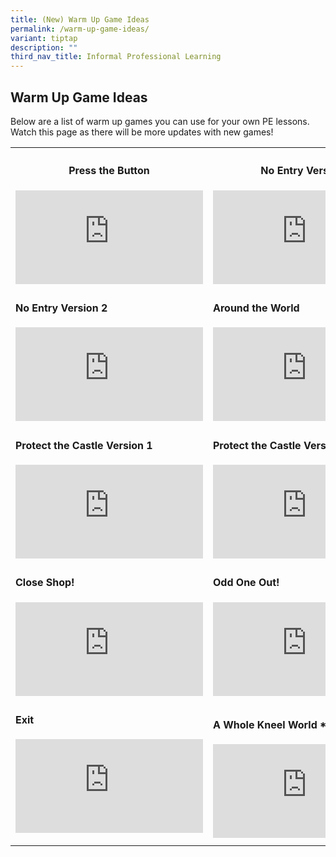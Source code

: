 ```yaml
---
title: (New) Warm Up Game Ideas
permalink: /warm-up-game-ideas/
variant: tiptap
description: ""
third_nav_title: Informal Professional Learning
---
```

<h2><strong>Warm Up Game Ideas</strong></h2>
<p>Below are a list of warm up games you can use for your own PE lessons.
Watch this page as there will be more updates with new games!</p>
<p></p>
<table style="minWidth: 50px">
<colgroup>
<col>
<col>
</colgroup>
<tbody>
<tr>
<th rowspan="1" colspan="1">
<h4><strong>Press the Button</strong></h4>
<div class="iframe-wrapper">
<iframe allowfullscreen="true" frameborder="0" src="https://www.youtube.com/embed/YU_-QIFCIB4?si=P-3ENJrGpUsRtH5a"></iframe>
</div>
</th>
<th rowspan="1" colspan="1">
<h4><strong>No Entry Version 1</strong></h4>
<div class="iframe-wrapper">
<iframe allowfullscreen="true" frameborder="0" src="https://www.youtube.com/embed/zdb2FF2OpCg?si=YulXyQCF48fD9doE"></iframe>
</div>
</th>
</tr>
<tr>
<td rowspan="1" colspan="1">
<h4><strong>No Entry Version 2</strong></h4>
<div class="iframe-wrapper">
<iframe allowfullscreen="true" frameborder="0" src="https://www.youtube.com/embed/YQVsiT2PIhA?si=baHcXsZKzXjlfSPx"></iframe>
</div>
</td>
<td rowspan="1" colspan="1">
<h4><strong>Around the World</strong></h4>
<div class="iframe-wrapper">
<iframe allowfullscreen="true" frameborder="0" src="https://www.youtube.com/embed/33vEBunCCsk?si=JzoBCDUeXjWz8btP"></iframe>
</div>
</td>
</tr>
<tr>
<td rowspan="1" colspan="1">
<h4><strong>Protect the Castle Version 1</strong></h4>
<div class="iframe-wrapper">
<iframe allowfullscreen="true" frameborder="0" src="https://www.youtube.com/embed/QWnMPVvzYto?si=oimcf_Jlwr8Fejst"></iframe>
</div>
</td>
<td rowspan="1" colspan="1">
<h4><strong>Protect the Castle Version 2</strong></h4>
<div class="iframe-wrapper">
<iframe allowfullscreen="true" frameborder="0" src="https://www.youtube.com/embed/1rJhwzoCe9A?si=HTDGdQMrkldzOBMJ"></iframe>
</div>
</td>
</tr>
<tr>
<td rowspan="1" colspan="1">
<h4><strong>Close Shop!</strong></h4>
<div class="iframe-wrapper">
<iframe allowfullscreen="true" frameborder="0" src="https://www.youtube.com/embed/Ft8Vgfd0360?si=l_I6qAnLkuYYHaHe"></iframe>
</div>
</td>
<td rowspan="1" colspan="1">
<h4><strong>Odd One Out!</strong></h4>
<div class="iframe-wrapper">
<iframe allowfullscreen="true" frameborder="0" src="https://www.youtube.com/embed/xIOwfq5-UV4?si=QP0AVFsIbZ9iGT2f"></iframe>
</div>
</td>
</tr>
<tr>
<td rowspan="1" colspan="1">
<h4><strong>Exit</strong></h4>
<div class="iframe-wrapper">
<iframe allowfullscreen="true" frameborder="0" src="https://www.youtube.com/embed/JJbIA4RhRaw?si=B3Fpv03iYpdgxA5V"></iframe>
</div>
<p></p>
</td>
<td rowspan="1" colspan="1">
<h4><strong>A Whole Kneel World *New</strong></h4>
<div class="iframe-wrapper">
<iframe allowfullscreen="true" frameborder="0" src="https://www.youtube.com/embed/xI15BLEa7pI?si=1evf5mFjzLSksj5a"></iframe>
</div>
</td>
</tr>
</tbody>
</table>
<h4></h4>
<p></p>